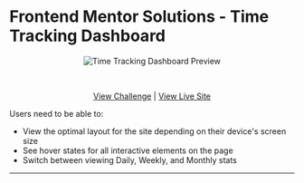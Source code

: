 # Frontend Mentor Solutions - Time Tracking Dashboard
<p align="center">
  <img src="https://res.cloudinary.com/dxzcdb0pm/image/upload/v1646190533/fem-compilation/time-tracker_ysvbiu.png" alt="Time Tracking Dashboard Preview" />
</p>
<br />
<p align="center">
  <a href="https://www.frontendmentor.io/challenges/time-tracking-dashboard-UIQ7167Jw/">View Challenge</a> | <a href="https://fe-mentor-time-tracking.vercel.app//">View Live Site</a>
</div>

<br />

Users need to be able to:
- View the optimal layout for the site depending on their device's screen size
- See hover states for all interactive elements on the page
- Switch between viewing Daily, Weekly, and Monthly stats

---